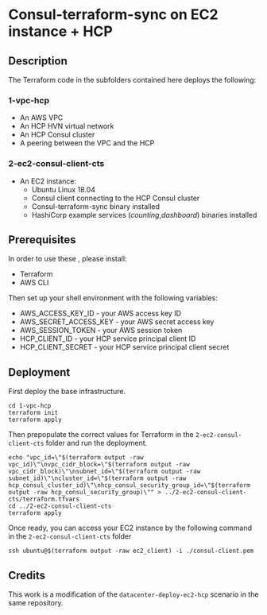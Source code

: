 # Consul-terraform-sync on EC2 instance + HCP

## Description

The Terraform code in the subfolders contained here deploys the following:

### 1-vpc-hcp

- An AWS VPC
- An HCP HVN virtual network
- An HCP Consul cluster
- A peering between the VPC and the HCP

### 2-ec2-consul-client-cts
- An EC2 instance:
    - Ubuntu Linux 18.04
    - Consul client connecting to the HCP Consul cluster
    - Consul-terraform-sync binary installed 
    - HashiCorp example services (_counting_,_dashboard_) binaries installed

## Prerequisites

In order to use these , please install:

- Terraform
- AWS CLI

Then set up your shell environment with the following variables:

- AWS_ACCESS_KEY_ID - your AWS access key ID
- AWS_SECRET_ACCESS_KEY - your AWS secret access key
- AWS_SESSION_TOKEN - your AWS session token
- HCP_CLIENT_ID - your HCP service principal client ID 
- HCP_CLIENT_SECRET - your HCP service principal client secret 

## Deployment

First deploy the base infrastructure.

```shell
cd 1-vpc-hcp
terraform init
terraform apply
```

Then prepopulate the correct values for Terraform in the `2-ec2-consul-client-cts` folder and run the deployment.

```shell
echo "vpc_id=\"$(terraform output -raw vpc_id)\"\nvpc_cidr_block=\"$(terraform output -raw vpc_cidr_block)\"\nsubnet_id=\"$(terraform output -raw subnet_id)\"\ncluster_id=\"$(terraform output -raw hcp_consul_cluster_id)\"\nhcp_consul_security_group_id=\"$(terraform output -raw hcp_consul_security_group)\"" > ../2-ec2-consul-client-cts/terraform.tfvars
cd ../2-ec2-consul-client-cts
terraform apply
```

Once ready, you can access your EC2 instance by the following command in the `2-ec2-consul-client-cts` folder

```shell
ssh ubuntu@$(terraform output -raw ec2_client) -i ./consul-client.pem 
```

## Credits

This work is a modification of the `datacenter-deploy-ec2-hcp` scenario in the same repository.
